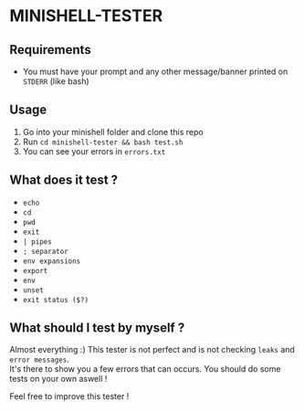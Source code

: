 # MINISHELL-TESTER

## Requirements

- You must have your prompt and any other message/banner printed on ``STDERR`` (like bash)

## Usage

1. Go into your minishell folder and clone this repo
2. Run ``cd minishell-tester && bash test.sh``
3. You can see your errors in ``errors.txt``

## What does it test ?

- ``echo``
- ``cd``
- ``pwd``
- ``exit``
- ``| pipes``
- ``; separator``
- ``env expansions``
- ``export``
- ``env``
- ``unset``
- ``exit status ($?)``

## What should I test by myself ?

Almost everything :) This tester is not perfect and is not checking ``leaks`` and ``error messages``.<br>
It's there to show you a few errors that can occurs.
You should do some tests on your own aswell !

Feel free to improve this tester !
